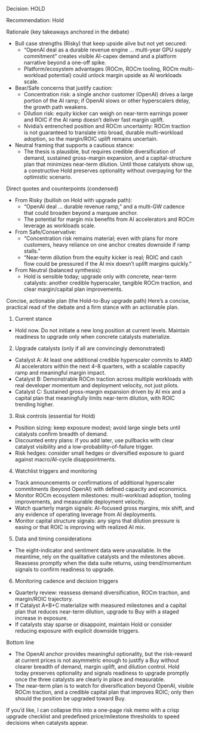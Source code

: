 Decision: HOLD

Recommendation: Hold

Rationale (key takeaways anchored in the debate)
- Bull case strengths (Risky) that keep upside alive but not yet secured:
  - “OpenAI deal as a durable revenue engine … multi-year GPU supply commitment” creates visible AI-capex demand and a platform narrative beyond a one-off spike.
  - Platform/ecosystem advantages (ROCm, ROCm tooling, ROCm multi-workload potential) could unlock margin upside as AI workloads scale.
- Bear/Safe concerns that justify caution:
  - Concentration risk: a single anchor customer (OpenAI) drives a large portion of the AI ramp; if OpenAI slows or other hyperscalers delay, the growth path weakens.
  - Dilution risk: equity kicker can weigh on near-term earnings power and ROIC if the AI ramp doesn’t deliver fast margin uplift.
  - Nvidia’s entrenched position and ROCm uncertainty: ROCm traction is not guaranteed to translate into broad, durable multi-workload adoption, so the margin/ROIC uplift remains uncertain.
- Neutral framing that supports a cautious stance:
  - The thesis is plausible, but requires credible diversification of demand, sustained gross-margin expansion, and a capital-structure plan that minimizes near-term dilution. Until those catalysts show up, a constructive Hold preserves optionality without overpaying for the optimistic scenario.

Direct quotes and counterpoints (condensed)
- From Risky (bullish on Hold with upgrade path):
  - “OpenAI deal … durable revenue ramp,” and a multi-GW cadence that could broaden beyond a marquee anchor.
  - The potential for margin mix benefits from AI accelerators and ROCm leverage as workloads scale.
- From Safe/Conservative:
  - “Concentration risk remains material; even with plans for more customers, heavy reliance on one anchor creates downside if ramp stalls.”
  - “Near-term dilution from the equity kicker is real; ROIC and cash flow could be pressured if the AI mix doesn’t uplift margins quickly.”
- From Neutral (balanced synthesis):
  - Hold is sensible today; upgrade only with concrete, near-term catalysts: another credible hyperscaler, tangible ROCm traction, and clear margin/capital plan improvements.

Concise, actionable plan (the Hold-to-Buy upgrade path)
Here’s a concise, practical read of the debate and a firm stance with an actionable plan.

1) Current stance
- Hold now. Do not initiate a new long position at current levels. Maintain readiness to upgrade only when concrete catalysts materialize.

2) Upgrade catalysts (only if all are convincingly demonstrated)
- Catalyst A: At least one additional credible hyperscaler commits to AMD AI accelerators within the next 4–8 quarters, with a scalable capacity ramp and meaningful margin impact.
- Catalyst B: Demonstrable ROCm traction across multiple workloads with real developer momentum and deployment velocity, not just pilots.
- Catalyst C: Sustained gross-margin expansion driven by AI mix and a capital plan that meaningfully limits near-term dilution, with ROIC trending higher.

3) Risk controls (essential for Hold)
- Position sizing: keep exposure modest; avoid large single bets until catalysts confirm breadth of demand.
- Discounted entry plans: if you add later, use pullbacks with clear catalyst visibility and a low-probability-of-failure trigger.
- Risk hedges: consider small hedges or diversified exposure to guard against macro/AI-cycle disappointments.

4) Watchlist triggers and monitoring
- Track announcements or confirmations of additional hyperscaler commitments (beyond OpenAI) with defined capacity and economics.
- Monitor ROCm ecosystem milestones: multi-workload adoption, tooling improvements, and measurable deployment velocity.
- Watch quarterly margin signals: AI-focused gross margins, mix shift, and any evidence of operating leverage from AI deployments.
- Monitor capital structure signals: any signs that dilution pressure is easing or that ROIC is improving with realized AI mix.

5) Data and timing considerations
- The eight-indicator and sentiment data were unavailable. In the meantime, rely on the qualitative catalysts and the milestones above. Reassess promptly when the data suite returns, using trend/momentum signals to confirm readiness to upgrade.

6) Monitoring cadence and decision triggers
- Quarterly review: reassess demand diversification, ROCm traction, and margin/ROIC trajectory.
- If Catalyst A+B+C materialize with measured milestones and a capital plan that reduces near-term dilution, upgrade to Buy with a staged increase in exposure.
- If catalysts stay sparse or disappoint, maintain Hold or consider reducing exposure with explicit downside triggers.

Bottom line
- The OpenAI anchor provides meaningful optionality, but the risk-reward at current prices is not asymmetric enough to justify a Buy without clearer breadth of demand, margin uplift, and dilution control. Hold today preserves optionality and signals readiness to upgrade promptly once the three catalysts are clearly in place and measurable.
- The near-term plan is to watch for diversification beyond OpenAI, visible ROCm traction, and a credible capital plan that improves ROIC; only then should the position be upgraded toward Buy.

If you’d like, I can collapse this into a one-page risk memo with a crisp upgrade checklist and predefined price/milestone thresholds to speed decisions when catalysts appear.